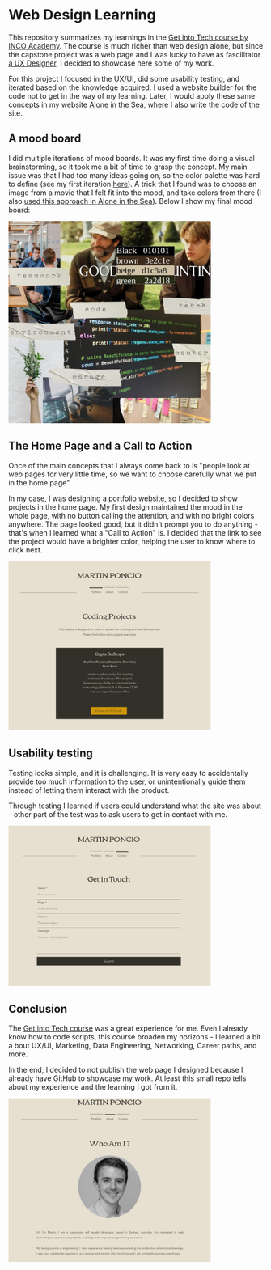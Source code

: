 # Web Design Learning
This repository summarizes my learnings in the [Get into Tech course by INCO Academy](https://www.inco.org.au/get-into-tech). The course is much richer than web design alone, but since the capstone project was a web page and I was lucky to have as fascilitator [a UX Designer](https://www.linkedin.com/in/natalia-bornay/), I decided to showcase here some of my work.

For this project I focused in the UX/UI, did some usability testing, and iterated based on the knowledge acquired. I used a website builder for the code not to get in the way of my learning. Later, I would apply these same concepts in my website [Alone in the Sea](https://aloneinthesea.com/), where I also write the code of the site.

## A mood board
I did multiple iterations of mood boards. It was my first time doing a visual brainstorming, so it took me a bit of time to grasp the concept. My main issue was that I had too many ideas going on, so the color palette was hard to define (see my first iteration [here](./media/mood1.jpeg)). A trick that I found was to choose an image from a movie that I felt fit into the mood, and take colors from there (I also [used this approach in Alone in the Sea](https://aloneinthesea.com/assets/images/2022-12-18-palette.jpg)). Below I show my final mood board:

<img src="./media/mood3.jpeg" width="400" />

## The Home Page and a Call to Action
Once of the main concepts that I always come back to is "people look at web pages for very little time, so we want to choose carefully what we put in the home page". 

In my case, I was designing a portfolio website, so I decided to show projects in the home page. My first design maintained the mood in the whole page, with no button calling the attention, and with no bright colors anywhere. The page looked good, but it didn't prompt you to do anything - that's when I learned what a "Call to Action" is. I decided that the link to see the project would have a brighter color, helping the user to know where to click next. 

<img src="./media/home.jpeg" width="400" />

## Usability testing
Testing looks simple, and it is challenging. It is very easy to accidentally provide too much information to the user, or unintentionally guide them instead of letting them interact with the product.

Through testing I learned if users could understand what the site was about - other part of the test was to ask users to get in contact with me.

<img src="./media/contact.jpeg" width="400" />

## Conclusion

The [Get into Tech course](https://www.inco.org.au/get-into-tech) was a great experience for me. Even I already know how to code scripts, this course broaden my horizons - I learned a bit a bout UX/UI, Marketing, Data Engineering, Networking, Career paths, and more. 

In the end, I decided to not publish the web page I designed because I already have GitHub to showcase my work. At least this small repo tells about my experience and the learning I got from it.

<img src="./media/about.jpeg" width="400" />
